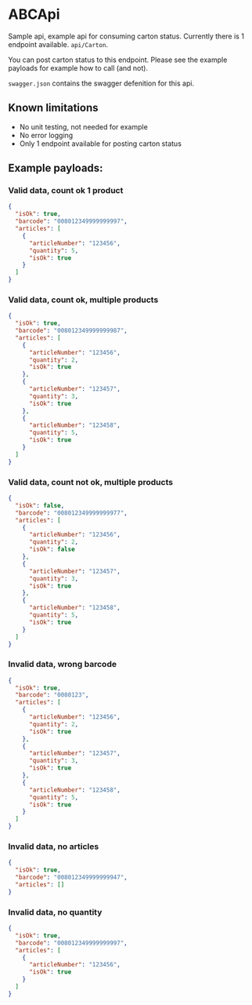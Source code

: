 # ABCApi

Sample api, example api for consuming carton status. 
Currently there is 1 endpoint available. `api/Carton`. 

You can post carton status to this endpoint. Please see the example payloads for example how to call (and not).

`swagger.json` contains the swagger defenition for this api.

## Known limitations
- No unit testing, not needed for example
- No error logging
- Only 1 endpoint available for posting carton status

## Example payloads:

### Valid data, count ok 1 product
```json
{
  "isOk": true,
  "barcode": "008012349999999997",
  "articles": [
    {
      "articleNumber": "123456",
      "quantity": 5,
      "isOk": true
    }
  ]
}
```
### Valid data, count ok, multiple products
```json
{
  "isOk": true,
  "barcode": "008012349999999987",
  "articles": [
    {
      "articleNumber": "123456",
      "quantity": 2,
      "isOk": true
    },
    {
      "articleNumber": "123457",
      "quantity": 3,
      "isOk": true
    },
    {
      "articleNumber": "123458",
      "quantity": 5,
      "isOk": true
    }
  ]
}
```
### Valid data, count not ok, multiple products
```json
{
  "isOk": false,
  "barcode": "008012349999999977",
  "articles": [
    {
      "articleNumber": "123456",
      "quantity": 2,
      "isOk": false
    },
    {
      "articleNumber": "123457",
      "quantity": 3,
      "isOk": true
    },
    {
      "articleNumber": "123458",
      "quantity": 5,
      "isOk": true
    }
  ]
}
```
### Invalid data, wrong barcode
```json
{
  "isOk": true,
  "barcode": "0080123",
  "articles": [
    {
      "articleNumber": "123456",
      "quantity": 2,
      "isOk": true
    },
    {
      "articleNumber": "123457",
      "quantity": 3,
      "isOk": true
    },
    {
      "articleNumber": "123458",
      "quantity": 5,
      "isOk": true
    }
  ]
}
```
### Invalid data, no articles
```json
{
  "isOk": true,
  "barcode": "008012349999999947",
  "articles": []
}
```
### Invalid data, no quantity
```json
{
  "isOk": true,
  "barcode": "008012349999999997",
  "articles": [
    {
      "articleNumber": "123456",
      "isOk": true
    }
  ]
}
```
